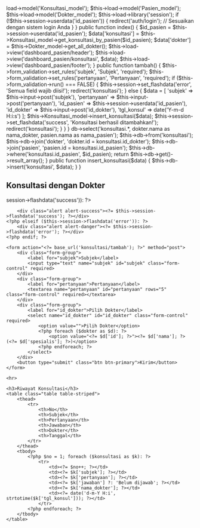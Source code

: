 <?php
defined('BASEPATH') OR exit('No direct script access allowed');

class Konsultasi extends CI_Controller {
    public function __construct() {
        parent::__construct();
        $this->load->model('Konsultasi_model');
        $this->load->model('Pasien_model');
        $this->load->model('Dokter_model');
        $this->load->library('session');
        if (!$this->session->userdata('id_pasien')) {
            redirect('auth/login'); // Sesuaikan dengan sistem login Anda
        }
    }

    public function index() {
        $id_pasien = $this->session->userdata('id_pasien');
        $data['konsultasi'] = $this->Konsultasi_model->get_konsultasi_by_pasien($id_pasien);
        $data['dokter'] = $this->Dokter_model->get_all_dokter();
        $this->load->view('dashboard_pasien/header');
        $this->load->view('dashboard_pasien/konsultasi', $data);
        $this->load->view('dashboard_pasien/footer');
    }

    public function tambah() {
        $this->form_validation->set_rules('subjek', 'Subjek', 'required');
        $this->form_validation->set_rules('pertanyaan', 'Pertanyaan', 'required');

        if ($this->form_validation->run() === FALSE) {
            $this->session->set_flashdata('error', 'Semua field wajib diisi!');
            redirect('konsultasi');
        } else {
            $data = [
                'subjek' => $this->input->post('subjek'),
                'pertanyaan' => $this->input->post('pertanyaan'),
                'id_pasien' => $this->session->userdata('id_pasien'),
                'id_dokter' => $this->input->post('id_dokter'),
                'tgl_konsul' => date('Y-m-d H:i:s')
            ];
            $this->Konsultasi_model->insert_konsultasi($data);
            $this->session->set_flashdata('success', 'Konsultasi berhasil ditambahkan!');
            redirect('konsultasi');
        }
    }
}


<?php
defined('BASEPATH') OR exit('No direct script access allowed');

class Konsultasi_model extends CI_Model {
    public function get_konsultasi_by_pasien($id_pasien) {
        $this->db->select('konsultasi.*, dokter.nama as nama_dokter, pasien.nama as nama_pasien');
        $this->db->from('konsultasi');
        $this->db->join('dokter', 'dokter.id = konsultasi.id_dokter');
        $this->db->join('pasien', 'pasien.id = konsultasi.id_pasien');
        $this->db->where('konsultasi.id_pasien', $id_pasien);
        return $this->db->get()->result_array();
    }

    public function insert_konsultasi($data) {
        $this->db->insert('konsultasi', $data);
    }
}

<div class="container">
    <h2>Konsultasi dengan Dokter</h2>
    
    <?php if ($this->session->flashdata('success')): ?>
        <div class="alert alert-success"><?= $this->session->flashdata('success'); ?></div>
    <?php elseif ($this->session->flashdata('error')): ?>
        <div class="alert alert-danger"><?= $this->session->flashdata('error'); ?></div>
    <?php endif; ?>

    <form action="<?= base_url('konsultasi/tambah'); ?>" method="post">
        <div class="form-group">
            <label for="subjek">Subjek</label>
            <input type="text" name="subjek" id="subjek" class="form-control" required>
        </div>
        <div class="form-group">
            <label for="pertanyaan">Pertanyaan</label>
            <textarea name="pertanyaan" id="pertanyaan" rows="5" class="form-control" required></textarea>
        </div>
        <div class="form-group">
            <label for="id_dokter">Pilih Dokter</label>
            <select name="id_dokter" id="id_dokter" class="form-control" required>
                <option value="">Pilih Dokter</option>
                <?php foreach ($dokter as $d): ?>
                    <option value="<?= $d['id']; ?>"><?= $d['nama']; ?> (<?= $d['spesialis']; ?>)</option>
                <?php endforeach; ?>
            </select>
        </div>
        <button type="submit" class="btn btn-primary">Kirim</button>
    </form>

    <hr>

    <h3>Riwayat Konsultasi</h3>
    <table class="table table-striped">
        <thead>
            <tr>
                <th>No</th>
                <th>Subjek</th>
                <th>Pertanyaan</th>
                <th>Jawaban</th>
                <th>Dokter</th>
                <th>Tanggal</th>
            </tr>
        </thead>
        <tbody>
            <?php $no = 1; foreach ($konsultasi as $k): ?>
                <tr>
                    <td><?= $no++; ?></td>
                    <td><?= $k['subjek']; ?></td>
                    <td><?= $k['pertanyaan']; ?></td>
                    <td><?= $k['jawaban'] ?: 'Belum dijawab'; ?></td>
                    <td><?= $k['nama_dokter']; ?></td>
                    <td><?= date('d-m-Y H:i', strtotime($k['tgl_konsul'])); ?></td>
                </tr>
            <?php endforeach; ?>
        </tbody>
    </table>
</div>
